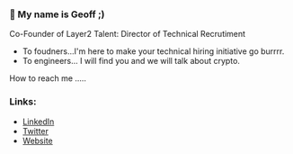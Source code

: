 ###  👋 My name is Geoff ;)

Co-Founder of Layer2 Talent: Director of Technical Recrutiment

- To foudners...I'm here to make your technical hiring initiative go burrrr. 
- To engineers... I will find you and we will talk about crypto.

How to reach me .....

### Links:
- [LinkedIn](https://www.linkedin.com/in/geoffrey-horwitz-813033170/)
- [Twitter](https://twitter.com/GeoffreyHorwitz)
- [Website](https://wwww.layer2talent.com/)
